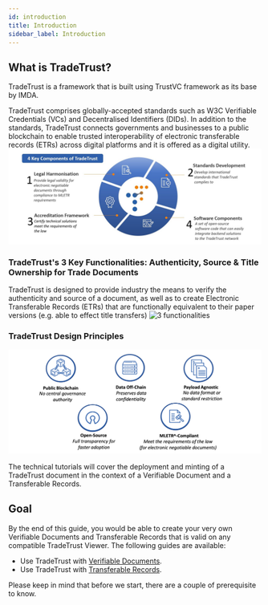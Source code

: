 ```yaml
---
id: introduction
title: Introduction
sidebar_label: Introduction
---
```


## What is TradeTrust?

TradeTrust is a framework that is built using TrustVC framework as its base by IMDA.

TradeTrust comprises globally-accepted standards such as W3C Verifiable Credentials (VCs) and Decentralised Identifiers (DIDs). In addition to the standards, TradeTrust connects governments and businesses to a public blockchain to enable trusted interoperability of electronic transferable records (ETRs) across digital platforms and it is offered as a digital utility.
![Verifiable Documents](../../static/docs/introduction/key-components-tradetrust.jpeg)

### TradeTrust's 3 Key Functionalities: Authenticity, Source & Title Ownership for Trade Documents​

TradeTrust is designed to provide industry the means to verify the authenticity and source of a document, as well as to create Electronic Transferable Records (ETRs) that are functionally equivalent to their paper versions (e.g. able to effect title transfers)
![3 functionalities](/docs/topics/introduction/what-is-tradetrust/3-functionalities.png)

### TradeTrust Design Principles

![Tradetrust Design Principles](../../static/docs/introduction/tradetrust-design-principles.png)

The technical tutorials will cover the deployment and minting of a TradeTrust document in the context of a Verifiable Document and a Transferable Records.

## Goal

By the end of this guide, you would be able to create your very own Verifiable Documents and Transferable Records that is valid on any compatible TradeTrust Viewer. The following guides are available:

- Use TradeTrust with [Verifiable Documents](/docs/tutorial/verifiable-documents/overview).
- Use TradeTrust with [Transferable Records](/docs/tutorial/transferable-records/overview).

Please keep in mind that before we start, there are a couple of prerequisite to know.
